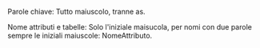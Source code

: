 Parole chiave: Tutto maiuscolo, tranne as.

Nome attributi e tabelle: Solo l'iniziale maisucola, per nomi con due parole sempre le iniziali maiuscole: NomeAttributo.
